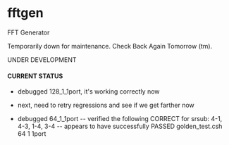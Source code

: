 fftgen
======

FFT Generator

Temporarily down for maintenance.  Check Back Again Tomorrow (tm).

UNDER DEVELOPMENT

#### CURRENT STATUS

- debugged 128_1_1port, it's working correctly now
- next, need to retry regressions and see if we get farther now

- debugged 64_1_1port
-- verified the following CORRECT for srsub: 4-1, 4-3, 1-4, 3-4
-- appears to have successfully PASSED golden_test.csh 64 1 1port


